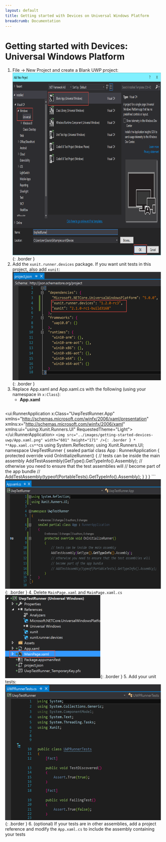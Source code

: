 ```yaml
---
layout: default
title: Getting started with Devices on Universal Windows Platform
breadcrumb: Documentation
---
```

# Getting started with Devices: Universal Windows Platform

1. File -> New Project and create a Blank UWP project:
<img src="../images/getting-started-devices-uwp/CreateProject.png" width="944" height="590" />{: .border }
2. Add the `xunit.runner.devices` package. If you want unit tests in this project, also add `xunit`:
<img src="../images/getting-started-devices-uwp/AddPackages.png" width="527" height="350"/>{: .border }
3. Replace App.xaml and App.xaml.cs with the following (using your namespace in `x:Class`):
	* **App.xaml**
	```xaml
<ui:RunnerApplication
x:Class="UwpTestRunner.App"
xmlns="http://schemas.microsoft.com/winfx/2006/xaml/presentation"
xmlns:x="http://schemas.microsoft.com/winfx/2006/xaml"
xmlns:ui="using:Xunit.Runners.UI"
RequestedTheme="Light">
</ui:RunnerApplication>
	```
<img src="../images/getting-started-devices-uwp/App.xaml.png" width="601" height="171" />{: .border }
	* **App.xaml.cs**
	```cs
using System.Reflection;
using Xunit.Runners.UI;
namespace UwpTestRunner
{
    sealed partial class App : RunnerApplication
    {
        protected override void OnInitializeRunner()
        {
            // tests can be inside the main assembly
            AddTestAssembly(GetType().GetTypeInfo().Assembly);
            // otherwise you need to ensure that the test assemblies will 
            // become part of the app bundle
            // AddTestAssembly(typeof(PortableTests).GetTypeInfo().Assembly);
        }
    }
}
	```
<img src="../images/getting-started-devices-uwp/App.xaml.cs.png" width="670" height="354" />{: .border }
4. Delete `MainPage.xaml` and `MainPage.xaml.cs`
<img src="../images/getting-started-devices-uwp/DeleteMainPage.png" width="308" height="269" />{: .border }
5. Add your unit tests:
<img src="../images/getting-started-devices-uwp/AddTests.png" width="543" height="439" />{: .border }
6. (optional) If your tests are in other assemblies, add a project reference and modify the `App.xaml.cs` to include the assembly containing your tests

